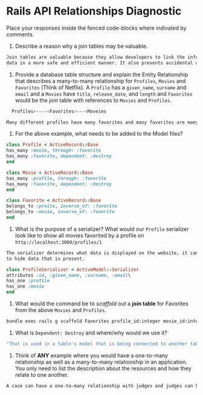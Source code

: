 # Rails API Relationships Diagnostic

Place your responses inside the fenced code-blocks where indivated by comments.

1.  Describe a reason why a join tables may be valuable.

```sh
Join tables are valuable because they allow developers to link the information in each table together via the join table, which allows us to compartemantalize
data in a more safe and efficient manner. It also prevents accidental data deletion because it changes the dyanimcs of the information being accessed and linked.
```

1.  Provide a database table structure and explain the Entity Relationship that
describes a many-to-many relationship for `Profiles`, `Movies` and `Favorites`
(Think of Netflix). A `Profile` has a `given_name`, `surname` and `email` and a
`Movies` have `title`, `release_date`, and `length` and `Favorites` would be the
join table with references to `Movies` and `Profiles`.

```sh
  Profiles>----<Favorites>---<Moveies

Many different profiles have many favorites and many favorites are many different movies.

```

1.  For the above example, what needs to be added to the Model files?

```rb
class Profile < ActiveRecord::Base
has_many :movie, through: :favorite
has_many :favorite, dependent: :destroy
end
```

```rb
class Movie < ActiveRecord::Base
has_many :profile, through: :favorite
has_many :favorite, dependent: :destroy
end
```

```rb
class Favorite < ActiveRecord::Base
belongs_to :proile, inverse_of: :favorite
belongs_to :movie, inverse_of: :favorite
end
```

1.  What is the purpose of a serializer? What would our `Profile` serializer look
like to show all movies favorited by a profile on
`http://localhost:3000/profiles/1`

```sh
The serializer determines what data is displayed on the website, it can be used
to hide data that is present.

```

```rb
class ProfileSerializer < ActiveModel::Serializer
attributes :id, :given_name, :surname, :email\
has_one :profile
has_one :movie
end
```

1.  What would the command be to _scaffold_ out a **join table** for Favorites from
the above `Movies` and `Profiles`.

```sh
bundle exec rails g scaffold Favorites profile_id:integer movie_id:integer
```

1.  What is `Dependent: Destroy` and where/why would we use it?

```sh
"That is used in a table's model that is being connected to another table via a join table. We use it to insure that this data cannot be deleted; it's join table has to be deleted because this table AND it's partner join table are both dependents of the join table they're both connected to. If we didnt have this line, we could delete information from joined table A or joined table B, resulting in orphaned data. Those words prevent this. "
```

1.  Think of **ANY** example where you would have a one-to-many relationship as well
as a many-to-many relationship in an application. You only need to list the
description about the resources and how they relate to one another.

```sh
A case can have a one-to-many relationship with judges and judges can have a many-to-many relationship with jury. 
```
